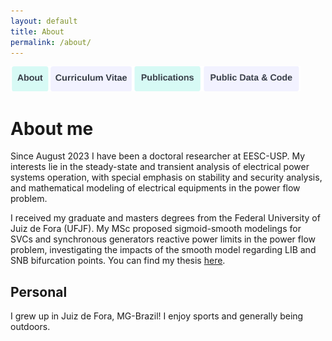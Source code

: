 ```yaml
---
layout: default
title: About
permalink: /about/
---
```

<a href="https://joaoppeters.github.io/about/"><img src="/images/about_button.png" alt="drawing" height="40"/></a><a href="https://joaoppeters.github.io/cv/"><img src="/images/cv_button.png" alt="drawing" height="40"/></a><a href="https://joaoppeters.github.io/pubs/"><img src="/images/pub_button.png" alt="drawing" height="40"/></a><a href="https://joaoppeters.github.io/code/"><img src="/images/code_button.png" alt="drawing" height="40"/></a>

<!--  -->
# About me
Since August 2023 I have been a doctoral researcher at EESC-USP. My interests lie in the steady-state and transient analysis of electrical power systems operation, with special emphasis on stability and security analysis, and mathematical modeling of electrical equipments in the power flow problem.

I received my graduate and masters degrees from the Federal University of Juiz de Fora (UFJF). My MSc proposed sigmoid-smooth modelings for SVCs and synchronous generators reactive power limits in the power flow problem, investigating the impacts of the smooth model regarding LIB and SNB bifurcation points. You can find my thesis [here](https://repositorio.ufjf.br/jspui/handle/ufjf/15471).

<h2>Personal</h2>
I grew up in Juiz de Fora, MG-Brazil! I enjoy sports and generally being outdoors. 

